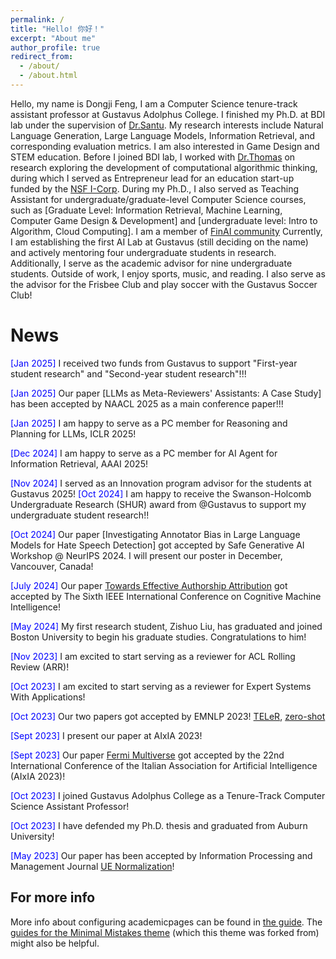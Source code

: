```yaml
---
permalink: /
title: "Hello! 你好！"
excerpt: "About me"
author_profile: true
redirect_from: 
  - /about/
  - /about.html
---
```


Hello, my name is Dongji Feng, I am a Computer Science tenure-track assistant professor at Gustavus Adolphus College. I finished my Ph.D. at BDI lab under the supervision of [Dr.Santu](https://karmake2.github.io/). My research interests include Natural Language Generation, Large Language Models, Information Retrieval, and corresponding evaluation metrics. I am also interested in Game Design and STEM education. 
Before I joined BDI lab, I worked with [Dr.Thomas](https://eng.auburn.edu/directory/jnt0020) on research exploring the development of computational algorithmic thinking, during which I served as Entrepreneur lead for an education start-up funded by the [NSF I-Corp](https://new.nsf.gov/funding/initiatives/i-corps).
During my Ph.D., I also served as Teaching Assistant for undergraduate/graduate-level Computer Science courses, such as [Graduate Level: Information Retrieval, Machine Learning, Computer Game Design & Development] and [undergraduate level: Intro to Algorithm, Cloud Computing]. I am a member of [FinAI community](https://www.thefin.ai/)
Currently, I am establishing the first AI Lab at Gustavus (still deciding on the name) and actively mentoring four undergraduate students in research. Additionally, I serve as the academic advisor for nine undergraduate students. Outside of work, I enjoy sports, music, and reading. I also serve as the advisor for the Frisbee Club and play soccer with the Gustavus Soccer Club!


News
======

<span style="color:blue;">[Jan 2025] </span> I received two funds from Gustavus to support "First-year student research" and "Second-year student research"!!! 

<span style="color:blue;">[Jan 2025] </span> Our paper [LLMs as Meta-Reviewers' Assistants: A Case Study] has been accepted by NAACL 2025 as a main conference paper!!!

<span style="color:blue;">[Jan 2025] </span> I am happy to serve as a PC member for  Reasoning and Planning for LLMs, ICLR 2025!

<span style="color:blue;">[Dec 2024] </span> I am happy to serve as a PC member for  AI Agent for Information Retrieval, AAAI 2025!

<span style="color:blue;">[Nov 2024] </span> I served as an Innovation program advisor for the students at Gustavus 2025! 
<span style="color:blue;">[Oct 2024] </span>I am happy to receive the Swanson-Holcomb Undergraduate Research (SHUR) award from @Gustavus to support my undergraduate student research!!

<span style="color:blue;">[Oct 2024] </span> Our paper [Investigating Annotator Bias in Large Language Models for Hate Speech Detection] got accepted by Safe Generative AI Workshop @ NeurIPS 2024. I will present our poster in December, Vancouver, Canada!

<span style="color:blue;">[July 2024] </span> Our paper [Towards Effective Authorship Attribution](https://ieeexplore.ieee.org/abstract/document/10835464) got accepted by The Sixth IEEE International Conference on Cognitive Machine Intelligence!

<span style="color:blue;">[May 2024] </span>  My first research student, Zishuo Liu, has graduated and joined Boston University to begin his graduate studies. Congratulations to him!

 <span style="color:blue;">[Nov 2023] </span> I am excited to start serving as a reviewer for  ACL Rolling Review (ARR)!

 <span style="color:blue;">[Oct 2023] </span> I am excited to start serving as a reviewer for Expert Systems With Applications!

 <span style="color:blue;">[Oct 2023] </span> Our two papers got accepted by EMNLP 2023! [TELeR](https://arxiv.org/abs/2305.11430), [zero-shot](https://arxiv.org/abs/2304.07382)

 <span style="color:blue;">[Sept 2023] </span> I present our paper at AIxIA 2023!

 <span style="color:blue;">[Sept 2023] </span> Our paper [Fermi Multiverse](chrome-extension://efaidnbmnnnibpcajpcglclefindmkaj/https://ceur-ws.org/Vol-3551/paper9.pdf) got accepted by the 22nd International Conference of the Italian Association for Artificial Intelligence (AIxIA 2023)!

 <span style="color:blue;">[Oct 2023] </span> I joined Gustavus Adolphus College as a Tenure-Track Computer Science Assistant Professor!

 <span style="color:blue;">[Oct 2023] </span> I have defended my Ph.D. thesis and graduated from Auburn University!

 <span style="color:blue;">[May 2023] </span> Our paper has been accepted by Information Processing and Management Journal [UE Normalization](https://www.sciencedirect.com/science/article/abs/pii/S0306457323001413)! 


For more info
------
More info about configuring academicpages can be found in [the guide](https://academicpages.github.io/markdown/). The [guides for the Minimal Mistakes theme](https://mmistakes.github.io/minimal-mistakes/docs/configuration/) (which this theme was forked from) might also be helpful.
